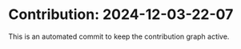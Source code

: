 # Contribution: 2024-12-03-22-07
This is an automated commit to keep the contribution graph active.
